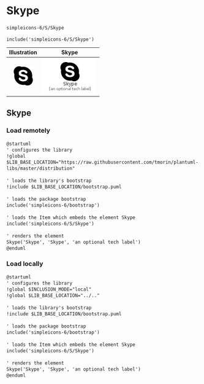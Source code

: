 # Skype


```text
simpleicons-6/S/Skype
```

```text
include('simpleicons-6/S/Skype')
```



| Illustration | Skype |
| :---: | :---: |
| ![illustration for Illustration](../../simpleicons-6/S/Skype.png) | ![illustration for Skype](../../simpleicons-6/S/Skype.Local.png) |




## Skype

### Load remotely
```plantuml
@startuml
' configures the library
!global $LIB_BASE_LOCATION="https://raw.githubusercontent.com/tmorin/plantuml-libs/master/distribution"

' loads the library's bootstrap
!include $LIB_BASE_LOCATION/bootstrap.puml

' loads the package bootstrap
include('simpleicons-6/bootstrap')

' loads the Item which embeds the element Skype
include('simpleicons-6/S/Skype')

' renders the element
Skype('Skype', 'Skype', 'an optional tech label')
@enduml
```

### Load locally
```plantuml
@startuml
' configures the library
!global $INCLUSION_MODE="local"
!global $LIB_BASE_LOCATION="../.."

' loads the library's bootstrap
!include $LIB_BASE_LOCATION/bootstrap.puml

' loads the package bootstrap
include('simpleicons-6/bootstrap')

' loads the Item which embeds the element Skype
include('simpleicons-6/S/Skype')

' renders the element
Skype('Skype', 'Skype', 'an optional tech label')
@enduml
```


